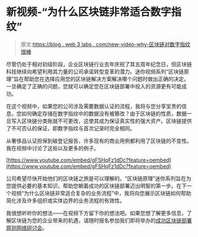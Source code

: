 # 新视频-“为什么区块链非常适合数字指纹”

> 原文:[https://blog . web 3 labs . com/new-video-why-区块链对数字指纹很棒](https://blog.web3labs.com/new-video-why-blockchain-is-great-for-digital-fingerprints)

尽管仍处于相对初级阶段，企业区块链行业去年庆祝了其五周年纪念日，但区块链科技继续向希望利用其力量的公司承诺转型变革的潜力。迷你视频系列“区块链原理”旨在帮助您在选择应用您的区块链解决方案解决哪个问题时做出正确的决定。一旦确定了正确的问题，您就可以确定您在区块链部署中投入的资源更有可能成功。

在这个视频中，如果您的公司涉及需要数据认证的流程，我将与您分享宝贵的信息。您如何确定存储在数字指纹中的数据没有被篡改？由于区块链的性质，数据一旦写入区块链分类账就不可更改，这使其成为保证真实性的强大资产。区块链提供了不可否认的保证，即数字指纹与首次记录时完全相同。

从奢侈品认证担保到碳登记报告，许多现有的商业用例都利用了区块链的不变性。我在视频中讨论了这些以及更多的例子。

[https://www.youtube.com/embed/gFSHqFz1dDc?feature=oembed](https://www.youtube.com/embed/gFSHqFz1dDc?feature=oembed)

公司希望尽快开始他们的区块链之旅是可以理解的。“区块链原理”迷你系列旨在为您提供必要的基本知识，帮助您朝着成功的区块链部署迈出明智的第一步。在下一个视频“为什么区块链非常适合复杂的业务流程”中，我将向您展示区块链如何帮助简化涉及许多组织或实体边界的业务流程的有效性。

我很想听听你的想法——在视频下方留下你的想法吧。如果您想了解更多信息，了解区块链为您的企业带来的机遇，请随时报名参加我们即将举办的[成功区块链部署原则网络研讨会](https://www.web3labs.com/principles-webinar)。